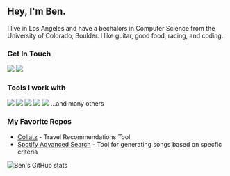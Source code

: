 ## Hey, I'm Ben. 
I live in Los Angeles and have a bechalors in Computer Science from the University of Colorado, Boulder. I like guitar, good food, racing, and coding.

### Get In Touch
<a href="https://www.linkedin.com/in/benjaminwedeen540//"><img src="https://img.shields.io/badge/LinkedIn-0077B5?style=for-the-badge&logo=linkedin&logoColor=white"></a> <a href=""><img src="https://img.shields.io/badge/portfolio-0A0A0A?style=for-the-badge&logo=dev.to&logoColor=white"></a> 

### Tools I work with
<img src="https://img.shields.io/badge/JavaScript-F7DF1E?style=for-the-badge&logo=javascript&logoColor=black"> <img src="https://img.shields.io/badge/Node.js-43853D?style=for-the-badge&logo=node.js&logoColor=white"> <img src="https://img.shields.io/badge/HTML5-E34F26?style=for-the-badge&logo=html5&logoColor=white"> <img src="https://img.shields.io/badge/CSS3-1572B6?style=for-the-badge&logo=css3&logoColor=white"> <img src="https://img.shields.io/badge/React-20232A?style=for-the-badge&logo=react&logoColor=61DAFB"> 
...and many others


### My Favorite Repos
* <a href="https://github.com/CUBigDataClass/Collatz">Collatz</a> - Travel Recommendations Tool
* <a href="https://github.com/Larjun/Advanced-Spotify-Search">Spotify Advanced Search</a> - Tool for generating songs based on specfic criteria

![Ben's GitHub stats](https://github-readme-stats.vercel.app/api?username=BWedeen&show_icons=true&theme=dark)
